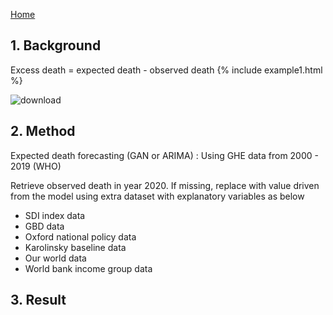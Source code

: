 [Home](https://paho-ghe.github.io/PAHO/)

## 1. Background 
Excess death = expected death - observed death 
{% include example1.html %}

![download](https://user-images.githubusercontent.com/81782228/126429763-6c879790-408d-4e57-8f7d-0f50c687c73a.png)


## 2. Method 
Expected death forecasting (GAN or ARIMA) : Using GHE data from 2000 - 2019 (WHO) 



Retrieve observed death in year 2020. If missing, replace with value driven from the model using extra dataset with explanatory variables as below 
  - SDI index data  
  - GBD data
  - Oxford national policy data
  - Karolinsky baseline data 
  - Our world data
  - World bank income group data

## 3. Result 


